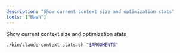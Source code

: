```yaml
---
description: "Show current context size and optimization stats"
tools: ["Bash"]
---
```


Show current context size and optimization stats

```bash
./bin/claude-context-stats.sh "$ARGUMENTS"
```